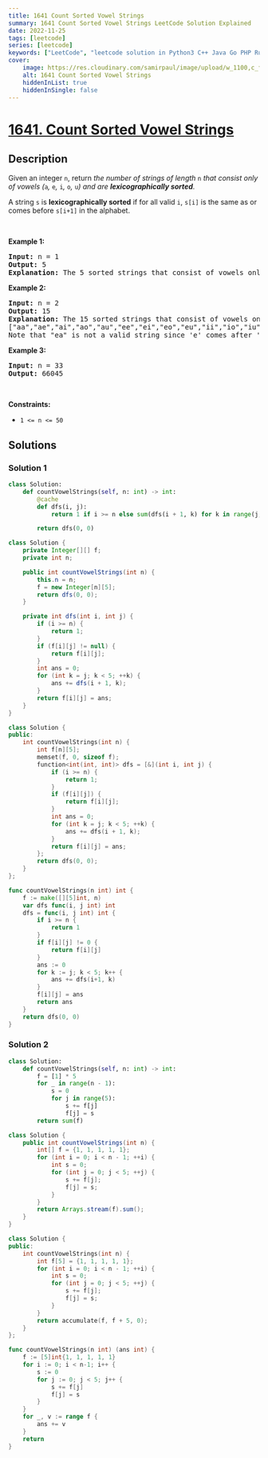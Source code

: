 ```yaml
---
title: 1641 Count Sorted Vowel Strings
summary: 1641 Count Sorted Vowel Strings LeetCode Solution Explained
date: 2022-11-25
tags: [leetcode]
series: [leetcode]
keywords: ["LeetCode", "leetcode solution in Python3 C++ Java Go PHP Ruby Swift TypeScript Rust C# JavaScript C", "1641 Count Sorted Vowel Strings LeetCode Solution Explained in all languages"]
cover:
    image: https://res.cloudinary.com/samirpaul/image/upload/w_1100,c_fit,co_rgb:FFFFFF,l_text:Arial_75_bold:1641 Count Sorted Vowel Strings - Solution Explained/problem-solving.webp
    alt: 1641 Count Sorted Vowel Strings
    hiddenInList: true
    hiddenInSingle: false
---
```



# [1641. Count Sorted Vowel Strings](https://leetcode.com/problems/count-sorted-vowel-strings)


## Description

<p>Given an integer <code>n</code>, return <em>the number of strings of length </em><code>n</code><em> that consist only of vowels (</em><code>a</code><em>, </em><code>e</code><em>, </em><code>i</code><em>, </em><code>o</code><em>, </em><code>u</code><em>) and are <strong>lexicographically sorted</strong>.</em></p>

<p>A string <code>s</code> is <strong>lexicographically sorted</strong> if for all valid <code>i</code>, <code>s[i]</code> is the same as or comes before <code>s[i+1]</code> in the alphabet.</p>

<p>&nbsp;</p>
<p><strong class="example">Example 1:</strong></p>

<pre>
<strong>Input:</strong> n = 1
<strong>Output:</strong> 5
<strong>Explanation:</strong> The 5 sorted strings that consist of vowels only are <code>[&quot;a&quot;,&quot;e&quot;,&quot;i&quot;,&quot;o&quot;,&quot;u&quot;].</code>
</pre>

<p><strong class="example">Example 2:</strong></p>

<pre>
<strong>Input:</strong> n = 2
<strong>Output:</strong> 15
<strong>Explanation:</strong> The 15 sorted strings that consist of vowels only are
[&quot;aa&quot;,&quot;ae&quot;,&quot;ai&quot;,&quot;ao&quot;,&quot;au&quot;,&quot;ee&quot;,&quot;ei&quot;,&quot;eo&quot;,&quot;eu&quot;,&quot;ii&quot;,&quot;io&quot;,&quot;iu&quot;,&quot;oo&quot;,&quot;ou&quot;,&quot;uu&quot;].
Note that &quot;ea&quot; is not a valid string since &#39;e&#39; comes after &#39;a&#39; in the alphabet.
</pre>

<p><strong class="example">Example 3:</strong></p>

<pre>
<strong>Input:</strong> n = 33
<strong>Output:</strong> 66045
</pre>

<p>&nbsp;</p>
<p><strong>Constraints:</strong></p>

<ul>
	<li><code>1 &lt;= n &lt;= 50</code>&nbsp;</li>
</ul>

## Solutions

### Solution 1

<!-- tabs:start -->

```python
class Solution:
    def countVowelStrings(self, n: int) -> int:
        @cache
        def dfs(i, j):
            return 1 if i >= n else sum(dfs(i + 1, k) for k in range(j, 5))

        return dfs(0, 0)
```

```java
class Solution {
    private Integer[][] f;
    private int n;

    public int countVowelStrings(int n) {
        this.n = n;
        f = new Integer[n][5];
        return dfs(0, 0);
    }

    private int dfs(int i, int j) {
        if (i >= n) {
            return 1;
        }
        if (f[i][j] != null) {
            return f[i][j];
        }
        int ans = 0;
        for (int k = j; k < 5; ++k) {
            ans += dfs(i + 1, k);
        }
        return f[i][j] = ans;
    }
}
```

```cpp
class Solution {
public:
    int countVowelStrings(int n) {
        int f[n][5];
        memset(f, 0, sizeof f);
        function<int(int, int)> dfs = [&](int i, int j) {
            if (i >= n) {
                return 1;
            }
            if (f[i][j]) {
                return f[i][j];
            }
            int ans = 0;
            for (int k = j; k < 5; ++k) {
                ans += dfs(i + 1, k);
            }
            return f[i][j] = ans;
        };
        return dfs(0, 0);
    }
};
```

```go
func countVowelStrings(n int) int {
	f := make([][5]int, n)
	var dfs func(i, j int) int
	dfs = func(i, j int) int {
		if i >= n {
			return 1
		}
		if f[i][j] != 0 {
			return f[i][j]
		}
		ans := 0
		for k := j; k < 5; k++ {
			ans += dfs(i+1, k)
		}
		f[i][j] = ans
		return ans
	}
	return dfs(0, 0)
}
```

<!-- tabs:end -->

### Solution 2

<!-- tabs:start -->

```python
class Solution:
    def countVowelStrings(self, n: int) -> int:
        f = [1] * 5
        for _ in range(n - 1):
            s = 0
            for j in range(5):
                s += f[j]
                f[j] = s
        return sum(f)
```

```java
class Solution {
    public int countVowelStrings(int n) {
        int[] f = {1, 1, 1, 1, 1};
        for (int i = 0; i < n - 1; ++i) {
            int s = 0;
            for (int j = 0; j < 5; ++j) {
                s += f[j];
                f[j] = s;
            }
        }
        return Arrays.stream(f).sum();
    }
}
```

```cpp
class Solution {
public:
    int countVowelStrings(int n) {
        int f[5] = {1, 1, 1, 1, 1};
        for (int i = 0; i < n - 1; ++i) {
            int s = 0;
            for (int j = 0; j < 5; ++j) {
                s += f[j];
                f[j] = s;
            }
        }
        return accumulate(f, f + 5, 0);
    }
};
```

```go
func countVowelStrings(n int) (ans int) {
	f := [5]int{1, 1, 1, 1, 1}
	for i := 0; i < n-1; i++ {
		s := 0
		for j := 0; j < 5; j++ {
			s += f[j]
			f[j] = s
		}
	}
	for _, v := range f {
		ans += v
	}
	return
}
```

<!-- tabs:end -->

<!-- end -->
